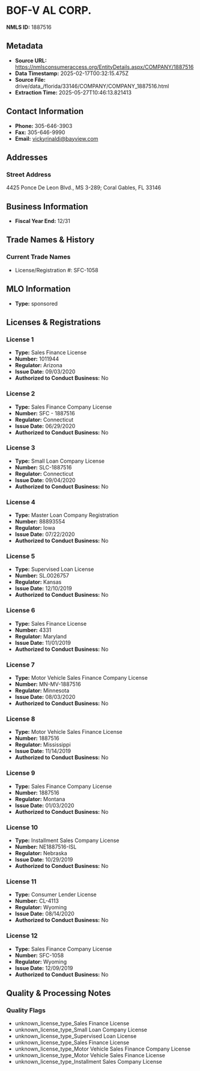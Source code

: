 # BOF-V AL CORP.

**NMLS ID:** 1887516

## Metadata
- **Source URL:** https://nmlsconsumeraccess.org/EntityDetails.aspx/COMPANY/1887516
- **Data Timestamp:** 2025-02-17T00:32:15.475Z
- **Source File:** drive/data_/florida/33146/COMPANY/COMPANY_1887516.html
- **Extraction Time:** 2025-05-27T10:46:13.821413

## Contact Information
- **Phone:** 305-646-3903
- **Fax:** 305-646-9990
- **Email:** vickyrinaldi@bayview.com

## Addresses
### Street Address
4425 Ponce De Leon Blvd., MS 3-289; Coral Gables, FL 33146

## Business Information
- **Fiscal Year End:** 12/31

## Trade Names & History
### Current Trade Names
- License/Registration #: SFC-1058

## MLO Information
- **Type:** sponsored

## Licenses & Registrations

### License 1
- **Type:** Sales Finance License
- **Number:** 1011944
- **Regulator:** Arizona
- **Issue Date:** 09/03/2020
- **Authorized to Conduct Business:** No

### License 2
- **Type:** Sales Finance Company License
- **Number:** SFC - 1887516
- **Regulator:** Connecticut
- **Issue Date:** 06/29/2020
- **Authorized to Conduct Business:** No

### License 3
- **Type:** Small Loan Company License
- **Number:** SLC-1887516
- **Regulator:** Connecticut
- **Issue Date:** 09/04/2020
- **Authorized to Conduct Business:** No

### License 4
- **Type:** Master Loan Company Registration
- **Number:** 88893554
- **Regulator:** Iowa
- **Issue Date:** 07/22/2020
- **Authorized to Conduct Business:** No

### License 5
- **Type:** Supervised Loan License
- **Number:** SL.0026757
- **Regulator:** Kansas
- **Issue Date:** 12/10/2019
- **Authorized to Conduct Business:** No

### License 6
- **Type:** Sales Finance License
- **Number:** 4331
- **Regulator:** Maryland
- **Issue Date:** 11/01/2019
- **Authorized to Conduct Business:** No

### License 7
- **Type:** Motor Vehicle Sales Finance Company License
- **Number:** MN-MV-1887516
- **Regulator:** Minnesota
- **Issue Date:** 08/03/2020
- **Authorized to Conduct Business:** No

### License 8
- **Type:** Motor Vehicle Sales Finance License
- **Number:** 1887516
- **Regulator:** Mississippi
- **Issue Date:** 11/14/2019
- **Authorized to Conduct Business:** No

### License 9
- **Type:** Sales Finance Company License
- **Number:** 1887516
- **Regulator:** Montana
- **Issue Date:** 01/03/2020
- **Authorized to Conduct Business:** No

### License 10
- **Type:** Installment Sales Company License
- **Number:** NE1887516-ISL
- **Regulator:** Nebraska
- **Issue Date:** 10/29/2019
- **Authorized to Conduct Business:** No

### License 11
- **Type:** Consumer Lender License
- **Number:** CL-4113
- **Regulator:** Wyoming
- **Issue Date:** 08/14/2020
- **Authorized to Conduct Business:** No

### License 12
- **Type:** Sales Finance Company License
- **Number:** SFC-1058
- **Regulator:** Wyoming
- **Issue Date:** 12/09/2019
- **Authorized to Conduct Business:** No

## Quality & Processing Notes
### Quality Flags
- unknown_license_type_Sales Finance License
- unknown_license_type_Small Loan Company License
- unknown_license_type_Supervised Loan License
- unknown_license_type_Sales Finance License
- unknown_license_type_Motor Vehicle Sales Finance Company License
- unknown_license_type_Motor Vehicle Sales Finance License
- unknown_license_type_Installment Sales Company License
